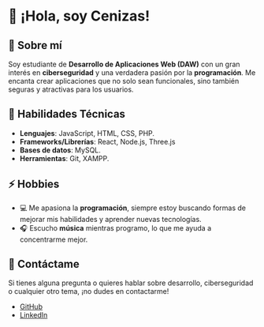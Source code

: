 # 👋 ¡Hola, soy Cenizas!

## 🚀 Sobre mí
Soy estudiante de **Desarrollo de Aplicaciones Web (DAW)** con un gran interés en **ciberseguridad** y una verdadera pasión por la **programación**. Me encanta crear aplicaciones que no solo sean funcionales, sino también seguras y atractivas para los usuarios.

## 🔧 Habilidades Técnicas
- **Lenguajes**: JavaScript, HTML, CSS, PHP.
- **Frameworks/Librerías**: React, Node.js, Three.js
- **Bases de datos**: MySQL.
- **Herramientas**: Git, XAMPP.

## ⚡ Hobbies
- 💻 Me apasiona la **programación**, siempre estoy buscando formas de mejorar mis habilidades y aprender nuevas tecnologías.
- 🎧 Escucho **música** mientras programo, lo que me ayuda a concentrarme mejor.

## 💬 Contáctame
Si tienes alguna pregunta o quieres hablar sobre desarrollo, ciberseguridad o cualquier otro tema, ¡no dudes en contactarme!

- [GitHub](https://github.com/Cenizas13)
- [LinkedIn](https://www.linkedin.com/in/antonio-candela-mira-b631262a0/)
